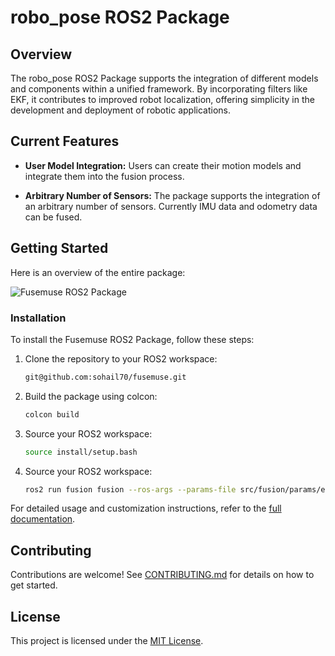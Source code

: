 # robo_pose ROS2 Package

## Overview

The robo_pose ROS2 Package supports the integration of different models and components within a unified framework. By incorporating filters like EKF, it contributes to improved robot localization, offering simplicity in the development and deployment of robotic applications.

## Current Features

- **User Model Integration:** Users can create their motion models and integrate them into the fusion process.

- **Arbitrary Number of Sensors:** The package supports the integration of an arbitrary number of sensors. Currently IMU data and odometry data can be fused.

## Getting Started

Here is an overview of the entire package:

![Fusemuse ROS2 Package](https://drive.usercontent.google.com/download?id=1YoiWyYLB_H4QnVc5sR48ACLma5Rwx07V&export=view&authuser=0)

### Installation

To install the Fusemuse ROS2 Package, follow these steps:

1. Clone the repository to your ROS2 workspace:

    ```bash
    git@github.com:sohail70/fusemuse.git
    ```

2. Build the package using colcon:

    ```bash
    colcon build
    ```

3. Source your ROS2 workspace:

    ```bash
    source install/setup.bash
    ```
3. Source your ROS2 workspace:

    ```bash
    ros2 run fusion fusion --ros-args --params-file src/fusion/params/ekf.yaml
    ```

For detailed usage and customization instructions, refer to the [full documentation](docs/).

## Contributing

Contributions are welcome! See [CONTRIBUTING.md](CONTRIBUTING.md) for details on how to get started.

## License

This project is licensed under the [MIT License](LICENSE).
